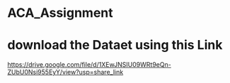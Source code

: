 # ACA_Assignment

# download the Dataet using this Link
https://drive.google.com/file/d/1XEwJNSIU09WRt9eQn-ZUbU0Nsi955EyY/view?usp=share_link
